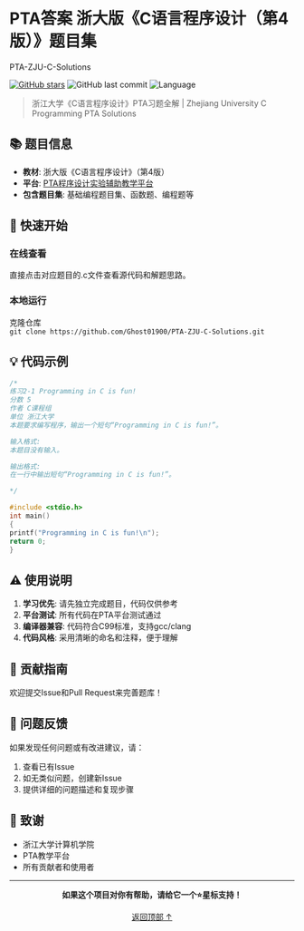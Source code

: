 # PTA答案 浙大版《C语言程序设计（第4版）》题目集 
PTA-ZJU-C-Solutions

[![GitHub stars](https://img.shields.io/github/stars/Ghost01900/PTA-ZJU-C-Solutions?style=social)](https://github.com/Ghost01900/PTA-C-solutions-ZJU/)
![GitHub last commit](https://img.shields.io/github/last-commit/Ghost01900/PTA-ZJU-C-Solutions)
![Language](https://img.shields.io/badge/language-C-blue)

> 浙江大学《C语言程序设计》PTA习题全解 | Zhejiang University C Programming PTA Solutions

## 📚 题目信息

- **教材**: 浙大版《C语言程序设计》（第4版）
- **平台**: [PTA程序设计实验辅助教学平台](https://pintia.cn/)
- **包含题目集**: 基础编程题目集、函数题、编程题等


## 🚀 快速开始

### 在线查看
直接点击对应题目的.c文件查看源代码和解题思路。

### 本地运行
克隆仓库     
`git clone https://github.com/Ghost01900/PTA-ZJU-C-Solutions.git`

## 💡 代码示例

```C
/*
练习2-1 Programming in C is fun!
分数 5
作者 C课程组
单位 浙江大学
本题要求编写程序，输出一个短句“Programming in C is fun!”。

输入格式:
本题目没有输入。

输出格式:
在一行中输出短句“Programming in C is fun!”。

*/

#include <stdio.h>
int main()
{
printf("Programming in C is fun!\n");
return 0;
}
```

## ⚠️ 使用说明

1. **学习优先**: 请先独立完成题目，代码仅供参考
2. **平台测试**: 所有代码在PTA平台测试通过
3. **编译器兼容**: 代码符合C99标准，支持gcc/clang
4. **代码风格**: 采用清晰的命名和注释，便于理解

## 🤝 贡献指南

欢迎提交Issue和Pull Request来完善题库！

## 🐛 问题反馈

如果发现任何问题或有改进建议，请：
1. 查看已有Issue
2. 如无类似问题，创建新Issue
3. 提供详细的问题描述和复现步骤


## 🙏 致谢

- 浙江大学计算机学院
- PTA教学平台
- 所有贡献者和使用者

---

<div align="center">

**如果这个项目对你有帮助，请给它一个⭐星标支持！**

[返回顶部 ↑](#pta-zju-c-solutions)
